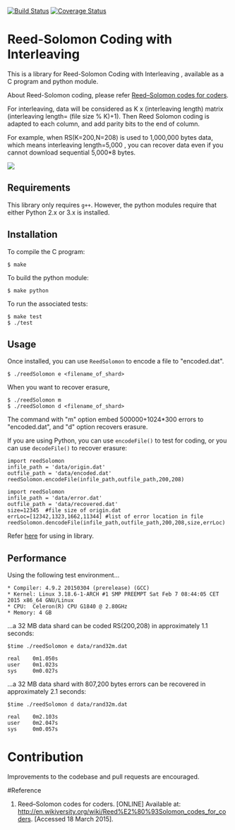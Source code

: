 [![Build Status](https://travis-ci.org/StorjPlatform/ReedSolomon.svg?branch=master)](https://travis-ci.org/StorjPlatform/ReedSolomon)
[![Coverage Status](https://coveralls.io/repos/StorjPlatform/ReedSolomon/badge.svg?branch=master)](https://coveralls.io/r/StorjPlatform/ReedSolomon?branch=master)

# Reed-Solomon Coding with Interleaving
This is a library for Reed-Solomon Coding with Interleaving , available as a C program and python module.

About Reed-Solomon coding, please refer [Reed–Solomon codes for coders](http://en.wikiversity.org/wiki/Reed%E2%80%93Solomon_codes_for_coders).

For interleaving, data will be considered as K x (interleaving length) matrix (interleaving length= (file size % K)+1).
Then Reed Solomon coding is adapted to each column, and add parity bits to the end of column.

For example, when RS(K=200,N=208) is used to 1,000,000 bytes data, which means interleaving length=5,000 ,
you can recover data even if you cannot download sequential 5,000*8 bytes.

![](http://i.imgur.com/m1EmTY5.png?1)

## Requirements
This library only requires `g++`. However, the python modules require that either Python 2.x or 3.x is installed.

## Installation

To compile the C program:

    $ make 

To build the python module:

    $ make python
    
To run the associated tests:

    $ make test
    $ ./test

## Usage
Once installed, you can use `ReedSolomon` to encode a file to "encoded.dat".

    $ ./reedSolomon e <filename_of_shard>

When you want to recover erasure,

    $ ./reedSolomon m 
    $ ./reedSolomon d <filename_of_shard>

The command with "m" option embed 500000+1024*300 errors to "encoded.dat",
and "d" option recovers erasure.

If you are using Python, you can use `encodeFile()` to test for coding, or you can use `decodeFile()` to recover erasure:

    import reedSolomon
    infile_path = 'data/origin.dat'
    outfile_path = 'data/encoded.dat'
    reedSolomon.encodeFile(infile_path,outfile_path,200,208)

    import reedSolomon
    infile_path = 'data/error.dat'
    outfile_path = 'data/recovered.dat'
    size=12345  #file size of origin.dat
    errLoc=[12342,1323,1662,11344] #list of error location in file
    reedSolomon.dencodeFile(infile_path,outfile_path,200,208,size,errLoc)

Refer [here](https://rawgit.com/StorjPlatform/ReedSolomon/master/doc/html/class_reed_solomon.html) for using in library.

## Performance

Using the following test environment...

    * Compiler: 4.9.2 20150304 (prerelease) (GCC)
    * Kernel: Linux 3.18.6-1-ARCH #1 SMP PREEMPT Sat Feb 7 08:44:05 CET 2015 x86_64 GNU/Linux
    * CPU:  Celeron(R) CPU G1840 @ 2.80GHz 
    * Memory: 4 GB

...a 32 MB data shard can be coded RS(200,208) in approximately 1.1 seconds:

```
$time ./reedSolomon e data/rand32m.dat

real    0m1.050s
user    0m1.023s
sys     0m0.027s
```

...a 32 MB data shard with 807,200 bytes errors can be recovered in approximately 2.1 seconds:

```
$time ./reedSolomon d data/rand32m.dat

real    0m2.103s
user    0m2.047s
sys     0m0.057s
```


# Contribution
Improvements to the codebase and pull requests are encouraged.

#Reference
1. Reed–Solomon codes for coders.  [ONLINE] Available at: http://en.wikiversity.org/wiki/Reed%E2%80%93Solomon_codes_for_coders. [Accessed 18 March 2015].
